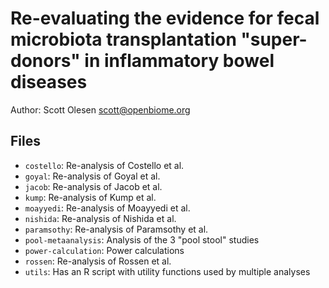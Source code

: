 # Re-evaluating the evidence for fecal microbiota transplantation "super-donors" in inflammatory bowel diseases

Author: Scott Olesen <scott@openbiome.org>

## Files

- `costello`: Re-analysis of Costello et al.
- `goyal`: Re-analysis of Goyal et al.
- `jacob`: Re-analysis of Jacob et al.
- `kump`: Re-analysis of Kump et al.
- `moayyedi`: Re-analysis of Moayyedi et al.
- `nishida`: Re-analysis of Nishida et al.
- `paramsothy`: Re-analysis of Paramsothy et al.
- `pool-metaanalysis`: Analysis of the 3 "pool stool" studies
- `power-calculation`: Power calculations
- `rossen`: Re-analysis of Rossen et al.
- `utils`: Has an R script with utility functions used by multiple analyses
